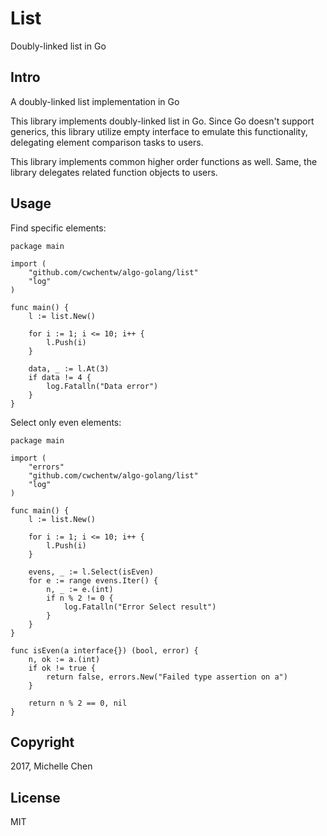 # List

Doubly-linked list in Go

## Intro

A doubly-linked list implementation in Go

This library implements doubly-linked list in Go. Since Go doesn't support generics, this library utilize empty interface to emulate this functionality, delegating element comparison tasks to users.

This library implements common higher order functions as well. Same, the library delegates related function objects to users.


## Usage

Find specific elements:

```golang
package main

import (
    "github.com/cwchentw/algo-golang/list"
    "log"
)

func main() {
    l := list.New()

    for i := 1; i <= 10; i++ {
        l.Push(i)
    }

    data, _ := l.At(3)
    if data != 4 {
        log.Fatalln("Data error")
    }
}
```

Select only even elements:

```golang
package main

import (
    "errors"
    "github.com/cwchentw/algo-golang/list"
    "log"
)

func main() {
    l := list.New()

    for i := 1; i <= 10; i++ {
        l.Push(i)
    }

    evens, _ := l.Select(isEven)
    for e := range evens.Iter() {
        n, _ := e.(int)
	    if n % 2 != 0 {
            log.Fatalln("Error Select result")
        }
    }
}

func isEven(a interface{}) (bool, error) {
    n, ok := a.(int)
    if ok != true {
        return false, errors.New("Failed type assertion on a")
    }

    return n % 2 == 0, nil
}
```

## Copyright

2017, Michelle Chen

## License

MIT